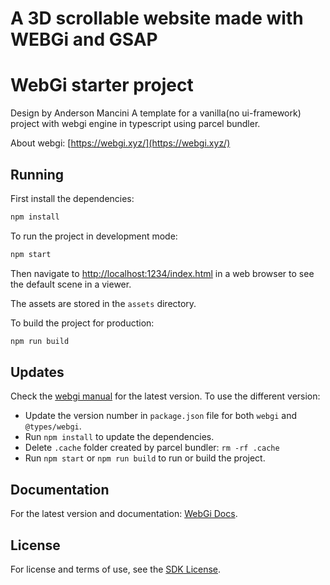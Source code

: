 # A 3D scrollable website made with WEBGi and GSAP

# WebGi starter project

Design by Anderson Mancini
A template for a vanilla(no ui-framework) project with webgi engine in typescript using parcel bundler.

About webgi: [https://webgi.xyz/](https://webgi.xyz/)

## Running

First install the dependencies:

```bash
npm install
```

To run the project in development mode:

```bash
npm start
```

Then navigate to [http://localhost:1234/index.html](http://localhost:1234/index.html) in a web browser to see the default scene in a viewer.

The assets are stored in the `assets` directory.

To build the project for production:

```bash
npm run build
```

## Updates

Check the [webgi manual](https://webgi.xyz/docs/manual/#sdk-links) for the latest version.
To use the different version:

-   Update the version number in `package.json` file for both `webgi` and `@types/webgi`.
-   Run `npm install` to update the dependencies.
-   Delete `.cache` folder created by parcel bundler: `rm -rf .cache`
-   Run `npm start` or `npm run build` to run or build the project.

## Documentation

For the latest version and documentation: [WebGi Docs](https://webgi.xyz/docs/).

## License

For license and terms of use, see the [SDK License](https://webgi.xyz/docs/license).
